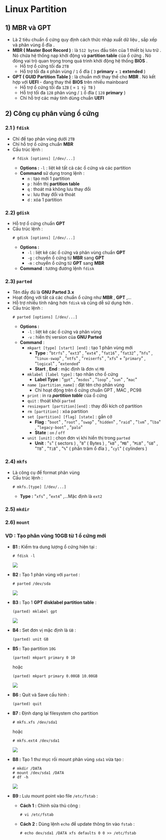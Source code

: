 # Linux Partition
## **1) MBR và GPT**
- Là 2 tiêu chuẩn ổ cứng quy định cách thức nhập xuất dữ liệu , sắp xếp và phân vùng ổ đĩa .
- **MBR ( Master Boot Record )** : là `512 bytes` đầu tiên của 1 thiết bị lưu trữ . Nó chứa hệ thống nạp khởi động và **partition table** của ổ cứng . Nó đóng vai trò quan trọng trong quá trình khởi động hệ thống **BIOS** .
    - Hỗ trợ ổ cứng tối đa `2TB` 
    - Hỗ trợ tối đa `4` phân vùng / `1` ổ đĩa ( `3` **primary** + `1` **extended** )
- **GPT ( GUID Partition Table )** : là chuẩn mới thay thế cho **MBR** . Nó kết hợp với **UEFI** - đang thay thế **BIOS** trên nhiều mainboard
    - Hỗ trợ ổ cứng tối đa `1ZB` ( = `1 tỷ TB` )
    - Hỗ trợ tối đa `128` phân vùng / `1` ổ đĩa ( `128` **primary** )
    - Chỉ hỗ trợ các máy tính dùng chuẩn **UEFI**
## **2) Công cụ phân vùng ổ cứng**
### **2.1 ) `fdisk`**
- Chỉ để tạo phân vùng dưới `2TB`
- Chỉ hỗ trợ ổ cứng chuẩn **MBR** 
- Cấu trúc lệnh :
    ```
    # fdisk [options] [/dev/...]
    ```
    - **Options :** `-l` : liệt kê tất cả các ổ cứng và các partition
    - **Command** sử dụng trong lệnh :
        - `n` : tạo mới 1 partition
        - `p` : hiển thị **partition table**
        - `q` : thoát mà không lưu thay đổi
        - `w` : lưu thay đổi và thoát
        - `d` : xóa 1 partition
### **2.2) `gdisk`**
- Hỗ trợ ổ cứng chuẩn **GPT**
- Cấu trúc lệnh :
    ```
    # gdisk [options] [/dev/...]
    ```
    - **Options :** 
        - `-l` : liệt kê các ổ cứng và phân vùng chuẩn **GPT**
        - `-g` : chuyển ổ cứng từ **MBR** sang **GPT**
        - `-m` : chuyển ổ cứng từ **GPT** sang **MBR**
    - **Command** : tương đương lệnh `fdisk`
### **2.3) `parted`**
- Tên đầy đủ là **GNU Parted 3.x**
- Hoạt động với tất cả các chuẩn ổ cứng như **MBR** , **GPT** ,...
- Hỗ trợ nhiều tính năng hơn `fdisk` và cũng dễ sử dụng hơn .
- Cấu trúc lệnh : 
    ```
    # parted [options] [/dev/...]
    ```
    - **Options :** 
        - `-l` : liệt kê các ổ cứng và phân vùng
        - `-v` : hiển thị version của **GNU Parted**
    - **Command** :
        - `mkpart [type] [start] [end]` : tạo 1 phân vùng mới
            - **Type** : "`btrfs`" , "`ext3`" , "`ext4`" , "`fat16`" , "`fat32`" , "`hfs`" , "`linux-swap`" , "`ntfs`" , "`reiserfs`" , "`xfs`" + "`primary`" , "`logical`" , "`extended`"
            - **Start** , **End** : mặc định là đơn vị `MB`
        - `mklabel [label type]` : tạo nhãn cho ổ cứng
            - **Label Type** : "`gpt`" , "`msdos`" , "`loop`" , "`sun`" , "`mac`"
        - `name [partition_name]` : đặt tên cho phân vùng
            - Chỉ hoạt động trên ổ cứng chuẩn GPT , MAC , PC98
        - `print` : in ra ***partition table*** của ổ cứng
        - `quit` : thoát khỏi `parted`
        - `resizepart [partition][end]` : thay đổi kích cỡ partition
        - `rm [partition]` : xóa partition
        - `set [partition] [flag] [state]` : gắn cờ
            - **Flag** : "`boot`" , "`root`" , "`swap`" , "`hidden`" , "`raid`" , "`lvm`" , "`lba`" , "`legacy-boot`" , "`palo`"
            - **State** : `on` / `off`
        - `unit [unit]` : chọn đơn vị khi hiển thị trong `parted`
            - **Unit** : "`s`" ( sectors ) , "`B`" ( Bytes ) , "`kB`" , "`MB`" , "`MiB`" , "`GB`" , "`TB`" , "`TiB`" , "`%`" ( phần trăm ổ đĩa ) , "`cyl`" ( cylinders )
### **2.4) `mkfs`**
- Là công cụ để format phân vùng
- Cấu trúc lệnh :
    ```
    # mkfs.[type] [/dev/...]
    ```
    - **Type :** "`xfs`" , "`ext4`" ,...Mặc định là `ext2`
### **2.5) `mkdir`**
### **2.6) `mount`**
### **VD : Tạo phân vùng 10GB từ 1 ổ cứng mới**
- **B1 :** Kiểm tra dung lượng ổ cứng hiện tại :
    ```
    # fdisk -l
    ```
    <img src=https://i.imgur.com/YclkWZG.png>
- **B2 :** Tạo 1 phân vùng với `parted` :
    ```
    # parted /dev/sda
    ```
    <img src=https://i.imgur.com/dnuPdEp.png>
- **B3 :** Tạo 1 **GPT disklabel partition table** :
    ```
    (parted) mklabel gpt
    ```
    <img src=https://i.imgur.com/qdrkaYZ.png>

- **B4 :** Set đơn vị mặc định là `GB` :
    ```
    (parted) unit GB
    ```
- **B5 :** Tạo partition `10G`
    ```
    (parted) mkpart primary 0 10
    ```
    hoặc 
    ```
    (parted) mkpart primary 0.00GB 10.00GB
    ```
    <img src=https://i.imgur.com/XQ14n67.png>
- **B6 :** Quit và Save cấu hình :
    ```
    (parted) quit
    ```
- **B7 :** Định dạng lại filesystem cho partition
    ```
    # mkfs.xfs /dev/sda1
    ```
    hoặc
    ```
    # mkfs.ext4 /dev/sda1
    ```
    <img src=https://i.imgur.com/lMQghwV.png>

- **B8 :** Tạo 1 thư mục rồi mount phân vùng `sda1` vừa tạo :
    ```
    # mkdir /DATA
    # mount /dev/sda1 /DATA
    # df -h
    ```
    <img src=https://i.imgur.com/gGXC2jR.png>

- **B9 :** Lưu mount point vào file `/etc/fstab` :
    - **Cách 1 :** Chỉnh sửa thủ công :
        ```
        # vi /etc/fstab
        ```
    - **Cách 2 :** Dùng lệnh `echo` để update thông tin vào `fstab` :
        ```
        # echo dev/sda1 /DATA xfs defaults 0 0 >> /etc/fstab
        ```

